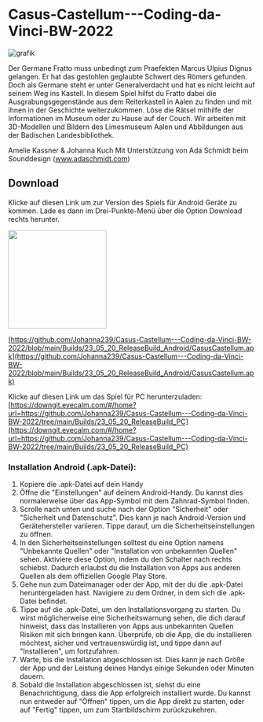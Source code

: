 # Casus-Castellum---Coding-da-Vinci-BW-2022
![grafik](https://user-images.githubusercontent.com/74548842/214593600-34278a22-6305-4e3c-aa66-853ad3f36a7f.png)

Der Germane Fratto muss unbedingt zum Praefekten Marcus Ulpius Dignus gelangen. Er hat das gestohlen geglaubte Schwert des Römers gefunden. Doch als Germane steht er unter Generalverdacht und hat es nicht leicht auf seinem Weg ins Kastell.  In diesem Spiel hilfst du Fratto dabei die Ausgrabungsgegenstände aus dem Reiterkastell in Aalen zu finden und mit ihnen in der Geschichte weiterzukommen. Löse die Rätsel mithilfe der Informationen im Museum oder zu Hause auf der Couch.  Wir arbeiten mit 3D-Modellen und Bildern des Limesmuseum Aalen und Abbildungen aus der Badischen Landesbibliothek.

Amelie Kassner &amp; Johanna Kuch Mit Unterstützung von Ada Schmidt beim Sounddesign (www.adaschmidt.com)

## Download
Klicke auf diesen Link um zur Version des Spiels für Android Geräte zu kommen. Lade es dann im Drei-Punkte-Menü über die Option Download rechts herunter.

<img src="https://github.com/Johanna239/Casus-Castellum---Coding-da-Vinci-BW-2022/assets/74548842/d19bbf6b-54b1-4556-a54f-e5fe08281e2a" width="200px"/>

[https://github.com/Johanna239/Casus-Castellum---Coding-da-Vinci-BW-2022/blob/main/Builds/23_05_20_ReleaseBuild_Android/CasusCastellum.apk](https://github.com/Johanna239/Casus-Castellum---Coding-da-Vinci-BW-2022/blob/main/Builds/23_05_20_ReleaseBuild_Android/CasusCastellum.apk)


Klicke auf diesen Link um das Spiel für PC herunterzuladen: 
[https://downgit.evecalm.com/#/home?url=https://github.com/Johanna239/Casus-Castellum---Coding-da-Vinci-BW-2022/tree/main/Builds/23_05_20_ReleaseBuild_PC](https://downgit.evecalm.com/#/home?url=https://github.com/Johanna239/Casus-Castellum---Coding-da-Vinci-BW-2022/tree/main/Builds/23_05_20_ReleaseBuild_PC)

### Installation Android (.apk-Datei):
1. Kopiere die .apk-Datei auf dein Handy
2. Öffne die "Einstellungen" auf deinem Android-Handy. Du kannst dies normalerweise über das App-Symbol mit dem Zahnrad-Symbol finden.
3. Scrolle nach unten und suche nach der Option "Sicherheit" oder "Sicherheit und Datenschutz". Dies kann je nach Android-Version und Gerätehersteller variieren. Tippe darauf, um die Sicherheitseinstellungen zu öffnen.
4. In den Sicherheitseinstellungen solltest du eine Option namens "Unbekannte Quellen" oder "Installation von unbekannten Quellen" sehen. Aktiviere diese Option, indem du den Schalter nach rechts schiebst. Dadurch erlaubst du die Installation von Apps aus anderen Quellen als dem offiziellen Google Play Store.
5. Gehe nun zum Dateimanager oder der App, mit der du die .apk-Datei heruntergeladen hast. Navigiere zu dem Ordner, in dem sich die .apk-Datei befindet.
6. Tippe auf die .apk-Datei, um den Installationsvorgang zu starten. Du wirst möglicherweise eine Sicherheitswarnung sehen, die dich darauf hinweist, dass das Installieren von Apps aus unbekannten Quellen Risiken mit sich bringen kann. Überprüfe, ob die App, die du installieren möchtest, sicher und vertrauenswürdig ist, und tippe dann auf "Installieren", um fortzufahren.
7. Warte, bis die Installation abgeschlossen ist. Dies kann je nach Größe der App und der Leistung deines Handys einige Sekunden oder Minuten dauern.
8. Sobald die Installation abgeschlossen ist, siehst du eine Benachrichtigung, dass die App erfolgreich installiert wurde. Du kannst nun entweder auf "Öffnen" tippen, um die App direkt zu starten, oder auf "Fertig" tippen, um zum Startbildschirm zurückzukehren.
